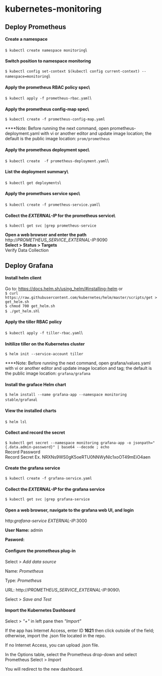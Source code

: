 # kubernetes-monitoring
## Deploy Prometheus

#### Create a namespace 
`$ kubectl create namespace monitoring`\
#### Switch position to namespace monitoring
`$ kubectl config set-context $(kubectl config current-context) --namespace=monitoring`\
#### Apply the prometheus RBAC policy spec\
`$ kubectl apply -f prometheus-rbac.yaml`\
#### Apply the prometheus config-map spec\
`$ kubectl create -f prometheus-config-map.yaml`

****Note: Before running the next command, open prometheus-deployment.yaml with vi or another editor and update image location; the default is the public image location: `prom/prometheus`

#### Apply the prometheus deployment spec\
`$ kubectl create  -f prometheus-deployment.yaml`\
#### List the deployment summary\
`$ kubectl get deployments`\
#### Apply the promethues service spec\
`$ kubectl create -f prometheus-service.yaml`\
#### Collect the *EXTERNAL-IP* for the prometheus service\
`$ kubectl get svc |grep prometheus-service `

**Open a web browser and enter the path** http://*PROMETHEUS_SERVICE_EXTERNAL-IP*:9090\
**Select > Status > Targets**\
Verify Data Collection

## Deploy Grafana
#### Install helm client 
Go to: https://docs.helm.sh/using_helm/#installing-helm or \
`$ curl https://raw.githubusercontent.com/kubernetes/helm/master/scripts/get > get_helm.sh`\
`$ chmod 700 get_helm.sh`\
`$ ./get_helm.sh`\
#### Apply the tiller RBAC policy 
`$ kubectl apply -f tiller-rbac.yaml`\
#### Initilize tiller on the Kubernetes cluster
`$ helm init --service-account tiller`

****Note: Before running the next command, open grafana/values.yaml with vi or another editor and update image location and tag; the default is the public image location: `grafana/grafana`

#### Install the graface Helm chart
`$ helm install --name grafana-app --namespace monitoring stable/grafana`\
#### View the installed charts
`$ helm ls`\
#### Collect and record the secret
`$ kubectl get secret --namespace monitoring grafana-app -o jsonpath="{.data.admin-password}" | base64 --decode ; echo`\
Record Password\
Record Secret Ex. NRXNs9WS0gK5oeRTU0NNWyNlc1xoOT49mEiO4aen
#### Create the grafana service
`$ kubectl create -f grafana-service.yaml`
#### Collect the *EXTERNAL-IP* for the grafana service
`$ kubectl get svc |grep grafana-service`

#### Open a web browser, navigate to the grafana web UI, and login
http:*grafana-service EXTERNAL-IP*:3000

**User Name:** admin

**Pasword:** <Output from Above>

#### Configure the prometheus plug-in 
Select > *Add data source*

Name: *Prometheus*

Type: *Prometheus*

URL: http://*PROMETHEUS_SERVICE_EXTERNAL-IP*:9090\

Select > *Save and Test*

#### Import the Kubernetes Dashboard

Select > *"+"* in left pane then *"Import"*

If the app has Internet Access, enter ID **1621** then click outside of the field; otherwise, import the .json file located in the repo.

If no Internet Access, you can upload .json file. 

In the Options table, select the Prometheus drop-down and select Prometheus 
Select > *Import* 

You will redirect to the new dashboard. 
